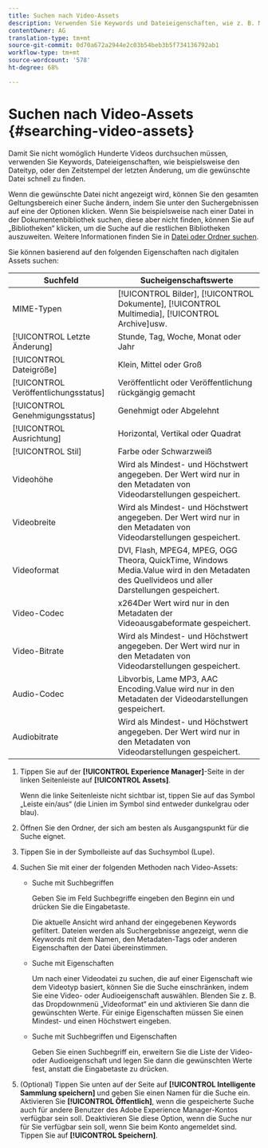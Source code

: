 ```yaml
---
title: Suchen nach Video-Assets
description: Verwenden Sie Keywords und Dateieigenschaften, wie z. B. MIME-Typ, Größe oder aktuelle Zeitstempel, um schnell die richtige Datei in AEM Assets zu finden.
contentOwner: AG
translation-type: tm+mt
source-git-commit: 0d70a672a2944e2c03b54beb3b5f734136792ab1
workflow-type: tm+mt
source-wordcount: '578'
ht-degree: 68%

---
```



# Suchen nach Video-Assets {#searching-video-assets}

Damit Sie nicht womöglich Hunderte Videos durchsuchen müssen, verwenden Sie Keywords, Dateieigenschaften, wie beispielsweise den Dateityp, oder den Zeitstempel der letzten Änderung, um die gewünschte Datei schnell zu finden.

Wenn die gewünschte Datei nicht angezeigt wird, können Sie den gesamten Geltungsbereich einer Suche ändern, indem Sie unter den Suchergebnissen auf eine der Optionen klicken. Wenn Sie beispielsweise nach einer Datei in der Dokumentenbibliothek suchen, diese aber nicht finden, können Sie auf „Bibliotheken“ klicken, um die Suche auf die restlichen Bibliotheken auszuweiten. Weitere Informationen finden Sie in [Datei oder Ordner suchen](https://windows.microsoft.com/en-us/windows7/find-a-file-or-folder).

Sie können basierend auf den folgenden Eigenschaften nach digitalen Assets suchen:

| Suchfeld | Sucheigenschaftswerte |
|---|---|
| MIME-Typen | [!UICONTROL Bilder], [!UICONTROL Dokumente], [!UICONTROL Multimedia], [!UICONTROL Archive]usw. |
| [!UICONTROL Letzte Änderung] | Stunde, Tag, Woche, Monat oder Jahr |
| [!UICONTROL Dateigröße] | Klein, Mittel oder Groß |
| [!UICONTROL Veröffentlichungsstatus] | Veröffentlicht oder Veröffentlichung rückgängig gemacht |
| [!UICONTROL Genehmigungsstatus] | Genehmigt oder Abgelehnt |
| [!UICONTROL Ausrichtung] | Horizontal, Vertikal oder Quadrat |
| [!UICONTROL Stil] | Farbe oder Schwarzweiß |
| Videohöhe | Wird als Mindest- und Höchstwert angegeben. Der Wert wird nur in den Metadaten von Videodarstellungen gespeichert. |
| Videobreite | Wird als Mindest- und Höchstwert angegeben. Der Wert wird nur in den Metadaten von Videodarstellungen gespeichert. |
| Videoformat | DVI, Flash, MPEG4, MPEG, OGG Theora, QuickTime, Windows Media.Value wird in den Metadaten des Quellvideos und aller Darstellungen gespeichert. |
| Video-Codec | x264Der Wert wird nur in den Metadaten der Videoausgabeformate gespeichert. |
| Video-Bitrate | Wird als Mindest- und Höchstwert angegeben. Der Wert wird nur in den Metadaten von Videodarstellungen gespeichert. |
| Audio-Codec | Libvorbis, Lame MP3, AAC Encoding.Value wird nur in den Metadaten der Videodarstellungen gespeichert. |
| Audiobitrate       | Wird als Mindest- und Höchstwert angegeben. Der Wert wird nur in den Metadaten von Videodarstellungen gespeichert. |

1. Tippen Sie auf der **[!UICONTROL Experience Manager]**-Seite in der linken Seitenleiste auf **[!UICONTROL Assets]**.

   Wenn die linke Seitenleiste nicht sichtbar ist, tippen Sie auf das Symbol „Leiste ein/aus“ (die Linien im Symbol sind entweder dunkelgrau oder blau).

1. Öffnen Sie den Ordner, der sich am besten als Ausgangspunkt für die Suche eignet.
1. Tippen Sie in der Symbolleiste auf das Suchsymbol (Lupe).
1. Suchen Sie mit einer der folgenden Methoden nach Video-Assets:

   * Suche mit Suchbegriffen

      Geben Sie im Feld Suchbegriffe eingeben den Beginn ein und drücken Sie die Eingabetaste.

      Die aktuelle Ansicht wird anhand der eingegebenen Keywords gefiltert. Dateien werden als Suchergebnisse angezeigt, wenn die Keywords mit dem Namen, den Metadaten-Tags oder anderen Eigenschaften der Datei übereinstimmen.

   * Suche mit Eigenschaften

      Um nach einer Videodatei zu suchen, die auf einer Eigenschaft wie dem Videotyp basiert, können Sie die Suche einschränken, indem Sie eine Video- oder Audioeigenschaft auswählen. Blenden Sie z. B. das Dropdownmenü „Videoformat“ ein und aktivieren Sie dann die gewünschten Werte. Für einige Eigenschaften müssen Sie einen Mindest- und einen Höchstwert eingeben.

   * Suche mit Suchbegriffen und Eigenschaften

      Geben Sie einen Suchbegriff ein, erweitern Sie die Liste der Video- oder Audioeigenschaft und legen Sie dann die gewünschten Werte fest, anstatt die Eingabetaste zu drücken.

1. (Optional) Tippen Sie unten auf der Seite auf **[!UICONTROL Intelligente Sammlung speichern]** und geben Sie einen Namen für die Suche ein. Aktivieren Sie **[!UICONTROL Öffentlich]**, wenn die gespeicherte Suche auch für andere Benutzer des Adobe Experience Manager-Kontos verfügbar sein soll. Deaktivieren Sie diese Option, wenn die Suche nur für Sie verfügbar sein soll, wenn Sie beim Konto angemeldet sind. Tippen Sie auf **[!UICONTROL Speichern]**.
